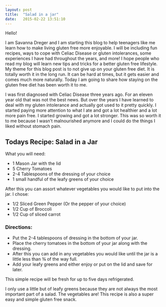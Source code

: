 ```yaml
---
layout: post
title:  "Salad in a jar"
date:   2015-02-22 13:51:10
---
```

Hello!

I am Savanna Dreger and I am starting this blog to help teenagers like me learn how to make living gluten free more enjoyable. I will be including fun recipes, ways to cope with Celiac Disease or gluten intolerances, some experiences I have had throughout the years, and more! I hope people who read my blog will learn new tips and tricks for a better gluten free lifestyle.
My theme for this blog post is to not give up on your gluten free diet. It is totally worth it in the long run. It can be hard at times, but it gets easier and comes much more naturally. Today I am going to share how staying on the gluten free diet has been worth it to me.

I was first diagnosed with Celiac Disease three years ago. For an eleven year old that was not the best news. But over the years I have learned to deal with my gluten intolerance and actually got used to it pretty quickly. I started paying more attention to what I ate and got a lot healthier and a lot more pain free. I started growing and got a lot stronger. This was so worth it to me because I wasn’t malnourished anymore and I could do the things I liked without stomach pain.

## Todays Recipe: Salad in a Jar

What you will need:

- 1 Mason Jar with the lid
- 5 Cherry Tomatoes
- 2-4 Tablespoons of the dressing of your choice
- 1 small handful of the leafy greens of your choice

After this you can assort whatever vegetables you would like to put into the jar. I chose:  

- 1/2 Sliced Green Pepper (Or the pepper of your choice)
- 1/2 Cup of Broccoli
- 1/2 Cup of sliced carrot

### Directions:

- Put the 2-4 tablespoons of dressing in the bottom of your jar.
- Place the cherry tomatoes in the bottom of your jar along with the dressing.
- After this you can add in any vegetables you would like until the jar is a little less than ¾ of the way full.
- Add your leafy greens and either enjoy or put on the lid and save for later.

This simple recipe will be fresh for up to five days refrigerated.

I only use a little but of leafy greens because they are not always the most important part of a salad. The vegetables are! This recipe is also a super easy and simple gluten free snack.
